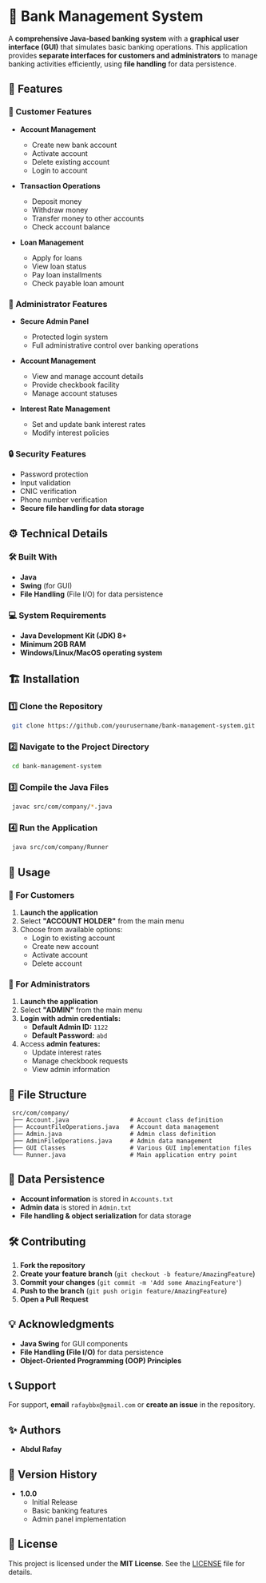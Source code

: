 # 🏦 Bank Management System  

A **comprehensive Java-based banking system** with a **graphical user interface (GUI)** that simulates basic banking operations. This application provides **separate interfaces for customers and administrators** to manage banking activities efficiently, using **file handling** for data persistence.  



## 🚀 Features  

### 👤 Customer Features  
- **Account Management**  
  - Create new bank account  
  - Activate account  
  - Delete existing account  
  - Login to account  

- **Transaction Operations**  
  - Deposit money  
  - Withdraw money  
  - Transfer money to other accounts  
  - Check account balance  

- **Loan Management**  
  - Apply for loans  
  - View loan status  
  - Pay loan installments  
  - Check payable loan amount  

### 🔑 Administrator Features  
- **Secure Admin Panel**  
  - Protected login system  
  - Full administrative control over banking operations  

- **Account Management**  
  - View and manage account details  
  - Provide checkbook facility  
  - Manage account statuses  

- **Interest Rate Management**  
  - Set and update bank interest rates  
  - Modify interest policies  

### 🔒 Security Features  
- Password protection  
- Input validation  
- CNIC verification  
- Phone number verification  
- **Secure file handling for data storage**  



## ⚙️ Technical Details  

### 🛠 Built With  
- **Java**  
- **Swing** (for GUI)  
- **File Handling** (File I/O) for data persistence  

### 💻 System Requirements  
- **Java Development Kit (JDK) 8+**  
- **Minimum 2GB RAM**  
- **Windows/Linux/MacOS operating system**  



## 🏗 Installation  

### 1️⃣ Clone the Repository  
``` bash  
 git clone https://github.com/yourusername/bank-management-system.git  
```
### 2️⃣ Navigate to the Project Directory  
``` bash  
 cd bank-management-system  
```
### 3️⃣ Compile the Java Files  
``` bash  
 javac src/com/company/*.java  
```
### 4️⃣ Run the Application  
``` bash  
 java src/com/company/Runner  
```


## 📌 Usage  

### 🔹 For Customers  
1. **Launch the application**  
2. Select **"ACCOUNT HOLDER"** from the main menu  
3. Choose from available options:  
   - Login to existing account  
   - Create new account  
   - Activate account  
   - Delete account  

### 🔹 For Administrators  
1. **Launch the application**  
2. Select **"ADMIN"** from the main menu  
3. **Login with admin credentials:**  
   - **Default Admin ID:** `1122`  
   - **Default Password:** `abd`  
4. Access **admin features:**  
   - Update interest rates  
   - Manage checkbook requests  
   - View admin information  



## 📁 File Structure  
``` plaintext  
 src/com/company/  
 ├── Account.java                 # Account class definition  
 ├── AccountFileOperations.java   # Account data management  
 ├── Admin.java                   # Admin class definition  
 ├── AdminFileOperations.java     # Admin data management  
 ├── GUI Classes                  # Various GUI implementation files  
 └── Runner.java                  # Main application entry point  
```


## 💾 Data Persistence  
- **Account information** is stored in `Accounts.txt`  
- **Admin data** is stored in `Admin.txt`  
- **File handling & object serialization** for data storage  



## 🛠 Contributing  
1. **Fork the repository**  
2. **Create your feature branch** (`git checkout -b feature/AmazingFeature`)  
3. **Commit your changes** (`git commit -m 'Add some AmazingFeature'`)  
4. **Push to the branch** (`git push origin feature/AmazingFeature`)  
5. **Open a Pull Request**  



## 💡 Acknowledgments  
- **Java Swing** for GUI components  
- **File Handling (File I/O)** for data persistence  
- **Object-Oriented Programming (OOP) Principles**  



## 📞 Support  
For support, **email** `rafaybbx@gmail.com` or **create an issue** in the repository.  



## ✨ Authors  
- **Abdul Rafay**  



## 📌 Version History  
- **1.0.0**  
  - Initial Release  
  - Basic banking features  
  - Admin panel implementation 

## 📜 License  
This project is licensed under the **MIT License**. See the [LICENSE](LICENSE) file for details.  
 



